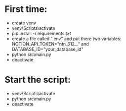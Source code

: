 # First time:
- create venv
- venv\Scripts\activate
- pip install -r requirements.txt
- create a file called ".env" and put there two variables: NOTION_API_TOKEN="ntn_612..." and DATABASE_ID="your_database_id"
- python src\main.py
- deactivate

# Start the script:
- venv\Scripts\activate
- python src\main.py
- deactivate
